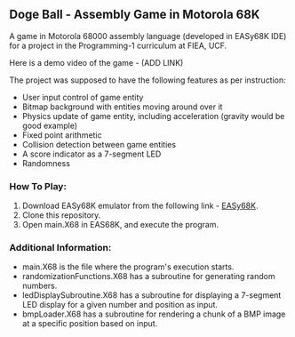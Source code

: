 ## Doge Ball - Assembly Game in Motorola 68K

A game in Motorola 68000 assembly language (developed in EASy68K IDE) for a project in the Programming-1 curriculum at FIEA, UCF.

Here is a demo video of the game - (ADD LINK)

The project was supposed to have the following features as per instruction:

- User input control of game entity
- Bitmap background with entities moving around over it
- Physics update of game entity, including acceleration (gravity would be good example)
- Fixed point arithmetic
- Collision detection between game entities
- A score indicator as a 7-segment LED
- Randomness

### How To Play:

1. Download EASy68K emulator from the following link - [EASy68K](http://www.easy68k.com/).
2. Clone this repository.
3. Open main.X68 in EAS68K, and execute the program.

### Additional Information:
- main.X68 is the file where the program's execution starts.
- randomizationFunctions.X68 has a subroutine for generating random numbers.
- ledDisplaySubroutine.X68 has a subroutine for displaying a 7-segment LED display for a given number and position as input.
- bmpLoader.X68 has a subroutine for rendering a chunk of a BMP image at a specific position based on input.
